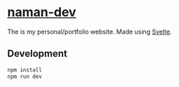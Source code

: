 # [naman-dev](https://naman-dev.vercel.app)

The is my personal/portfolio website. Made using [Svelte](https://svelte.dev/).

## Development

```bash
npm install
npm run dev
```
